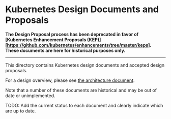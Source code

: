 # Kubernetes Design Documents and Proposals

**The Design Proposal process has been deprecated in favor of [Kubernetes Enhancement Proposals (KEP)][https://github.com/kubernetes/enhancements/tree/master/keps]. These documents are here for historical purposes only.**

---

This directory contains Kubernetes design documents and accepted design proposals. 

For a design overview, please see [the architecture document](architecture/architecture.md).

Note that a number of these documents are historical and may be out of date or unimplemented. 

TODO: Add the current status to each document and clearly indicate which are up to date.


[keps]: http://git.k8s.io/enhancements/keps/0001a-meta-kep-implementation.md#meta-kep-implementation
